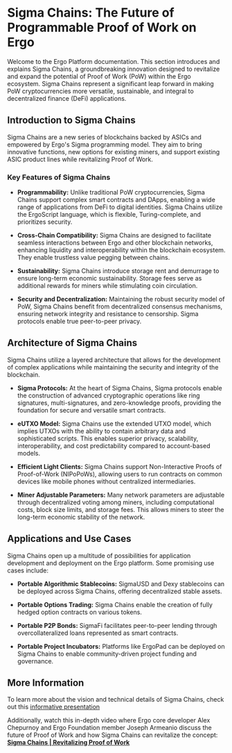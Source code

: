 # Sigma Chains: The Future of Programmable Proof of Work on Ergo

Welcome to the Ergo Platform documentation. This section introduces and explains Sigma Chains, a groundbreaking innovation designed to revitalize and expand the potential of Proof of Work (PoW) within the Ergo ecosystem. Sigma Chains represent a significant leap forward in making PoW cryptocurrencies more versatile, sustainable, and integral to decentralized finance (DeFi) applications.

## Introduction to Sigma Chains
Sigma Chains are a new series of blockchains backed by ASICs and empowered by Ergo's Sigma programming model. They aim to bring innovative functions, new options for existing miners, and support existing ASIC product lines while revitalizing Proof of Work. 

### Key Features of Sigma Chains

- **Programmability:** Unlike traditional PoW cryptocurrencies, Sigma Chains support complex smart contracts and DApps, enabling a wide range of applications from DeFi to digital identities. Sigma Chains utilize the ErgoScript language, which is flexible, Turing-complete, and prioritizes security.

- **Cross-Chain Compatibility:** Sigma Chains are designed to facilitate seamless interactions between Ergo and other blockchain networks, enhancing liquidity and interoperability within the blockchain ecosystem. They enable trustless value pegging between chains.

- **Sustainability:** Sigma Chains introduce storage rent and demurrage to ensure long-term economic sustainability. Storage fees serve as additional rewards for miners while stimulating coin circulation.

- **Security and Decentralization:** Maintaining the robust security model of PoW, Sigma Chains benefit from decentralized consensus mechanisms, ensuring network integrity and resistance to censorship. Sigma protocols enable true peer-to-peer privacy.

## Architecture of Sigma Chains

Sigma Chains utilize a layered architecture that allows for the development of complex applications while maintaining the security and integrity of the blockchain. 

- **Sigma Protocols:** At the heart of Sigma Chains, Sigma protocols enable the construction of advanced cryptographic operations like ring signatures, multi-signatures, and zero-knowledge proofs, providing the foundation for secure and versatile smart contracts.

- **eUTXO Model:** Sigma Chains use the extended UTXO model, which implies UTXOs with the ability to contain arbitrary data and sophisticated scripts. This enables superior privacy, scalability, interoperability, and cost predictability compared to account-based models.

- **Efficient Light Clients:** Sigma Chains support Non-Interactive Proofs of Proof-of-Work (NIPoPoWs), allowing users to run contracts on common devices like mobile phones without centralized intermediaries. 

- **Miner Adjustable Parameters:** Many network parameters are adjustable through decentralized voting among miners, including computational costs, block size limits, and storage fees. This allows miners to steer the long-term economic stability of the network.

## Applications and Use Cases

Sigma Chains open up a multitude of possibilities for application development and deployment on the Ergo platform. Some promising use cases include:

- **Portable Algorithmic Stablecoins:** SigmaUSD and Dexy stablecoins can be deployed across Sigma Chains, offering decentralized stable assets.

- **Portable Options Trading:** Sigma Chains enable the creation of fully hedged option contracts on various tokens.

- **Portable P2P Bonds:** SigmaFi facilitates peer-to-peer lending through overcollateralized loans represented as smart contracts.

- **Portable Project Incubators:** Platforms like ErgoPad can be deployed on Sigma Chains to enable community-driven project funding and governance.

## More Information

To learn more about the vision and technical details of Sigma Chains, check out this [informative presentation](https://docs.google.com/presentation/d/e/2PACX-1vQMR27WLXAQ5NiuBb2EJ5wadU8DoJEzJmsrp_oqVNKmPOAATdF6Cjw9IKaW2InO0Xqr85xTI4luPPUE/pub?start=false&loop=false&delayms=3000&slide=id.g195421e485f_0_87)


Additionally, watch this in-depth video where Ergo core developer Alex Chepurnoy and Ergo Foundation member Joseph Armeanio discuss the future of Proof of Work and how Sigma Chains can revitalize the concept: [**Sigma Chains | Revitalizing Proof of Work**](https://www.youtube.com/watch?v=Jj_Hg222s9Y_)


